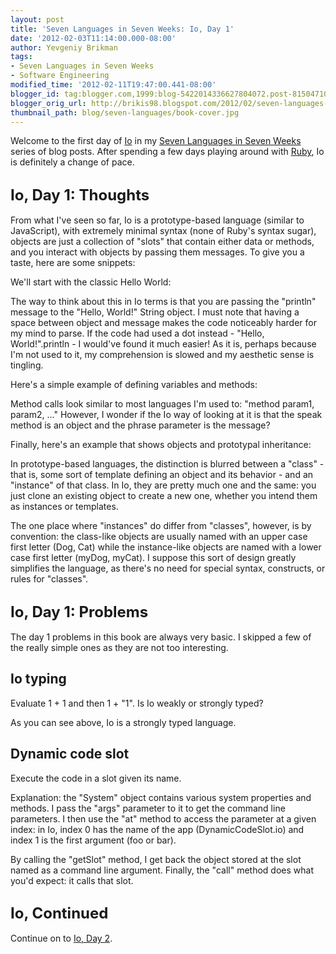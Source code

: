 ```yaml
---
layout: post
title: 'Seven Languages in Seven Weeks: Io, Day 1'
date: '2012-02-03T11:14:00.000-08:00'
author: Yevgeniy Brikman
tags:
- Seven Languages in Seven Weeks
- Software Engineering
modified_time: '2012-02-11T19:47:00.441-08:00'
blogger_id: tag:blogger.com,1999:blog-5422014336627804072.post-815047107515517475
blogger_orig_url: http://brikis98.blogspot.com/2012/02/seven-languages-in-seven-weeks-io-day-1.html
thumbnail_path: blog/seven-languages/book-cover.jpg
---
```


Welcome to the first day of [Io](http://iolanguage.com/) in my [Seven 
Languages in Seven 
Weeks](http://brikis98.blogspot.com/search/label/Seven%20Languages%20in%20Seven%20Weeks) 
series of blog posts. After spending a few days playing around with 
[Ruby](http://brikis98.blogspot.com/2012/01/seven-languages-in-seven-weeks-ruby-day.html), 
Io is definitely a change of pace. 

## <span style="font-size: x-large;">Io, Day 1: Thoughts 

From what I've seen so far, Io is a prototype-based language (similar to 
JavaScript), with extremely minimal syntax (none of Ruby's syntax sugar), 
objects are just a collection of "slots" that contain either data or methods, 
and you interact with objects by passing them messages. To give you a taste, 
here are some snippets: 

We'll start with the classic Hello World: 

<script src="https://gist.github.com/1729120.js?file=HelloWorld.io"></script> 
The way to think about this in Io terms is that you are passing the "println" 
message to the "Hello, World!" String object. I must note that having a space 
between object and message makes the code noticeably harder for my mind to 
parse. If the code had used a dot instead - "Hello, World!".println - I 
would've found it much easier! As it is, perhaps because I'm not used to it, 
my comprehension is slowed and my aesthetic sense is tingling. 

Here's a simple example of defining variables and methods: 

<script 
src="https://gist.github.com/1729120.js?file=VariablesAndMethods.io"></script> 
Method calls look similar to most languages I'm used to: "method param1, 
param2, ..." However, I wonder if the Io way of looking at it is that the 
speak method is an object and the phrase parameter is the message? 

Finally, here's an example that shows objects and prototypal inheritance: 

<script 
src="https://gist.github.com/1729120.js?file=PrototypesAndObjects.io"></script> 
In prototype-based languages, the distinction is blurred between a "class" - 
that is, some sort of template defining an object and its behavior - and an 
"instance" of that class. In Io, they are pretty much one and the same: you 
just clone an existing object to create a new one, whether you intend them as 
instances or templates. 

The one place where "instances" do differ from "classes", however, is by 
convention: the class-like objects are usually named with an upper case first 
letter (Dog, Cat) while the instance-like objects are named with a lower case 
first letter (myDog, myCat). I suppose this sort of design greatly simplifies 
the language, as there's no need for special syntax, constructs, or rules for 
"classes". 

## <span style="font-size: x-large;">Io, Day 1: Problems 

The day 1 problems in this book are always very basic. I skipped a few of the 
really simple ones as they are not too interesting. 

## Io typing 

Evaluate 1 + 1 and then 1 + "1". Is Io weakly or strongly typed? 

<script 
src="https://gist.github.com/1729120.js?file=StronglyTyped.io"></script> 
As you can see above, Io is a strongly typed language. 

## Dynamic code slot 

Execute the code in a slot given its name. 

<script 
src="https://gist.github.com/1729120.js?file=DynamicCodeSlot.io"></script> 
Explanation: the "System" object contains various system properties and 
methods. I pass the "args" parameter to it to get the command line parameters. 
I then use the "at" method to access the parameter at a given index: in Io, 
index 0 has the name of the app (DynamicCodeSlot.io) and index 1 is the first 
argument (foo or bar). 

By calling the "getSlot" method, I get back the object stored at the slot 
named as a command line argument. Finally, the "call" method does what you'd 
expect: it calls that slot. 

## <span style="font-size: x-large;">Io, Continued 

Continue on to [Io, Day 
2](http://brikis98.blogspot.com/2012/02/seven-languages-in-seven-weeks-io-day-2.html). 